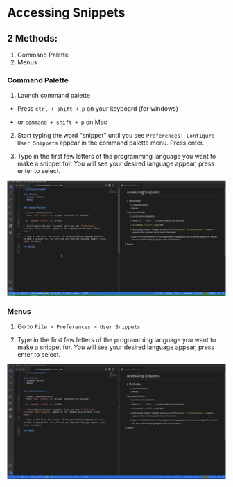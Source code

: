 # Accessing Snippets

## 2 Methods:
1. Command Palette
2. Menus


### Command Palette

1. Launch command palette
- Press `ctrl + shift + p` on your keyboard (for windows)

- or `command + shift + p` on Mac

2. Start typing the word "snippet" until you see `Preferences: Configure User Snippets` appear in the command palette menu. Press enter.

3. Type in the first few letters of the programming language you want to make a snippet for. You will see your desired language appear, press enter to select.


![](./snippetCommandPalette.gif)


### Menus

1. Go to `File > Preferences > User Snippets`

2. Type in the first few letters of the programming language you want to make a snippet for. You will see your desired language appear, press enter to select.

![](snippetMenus.gif)